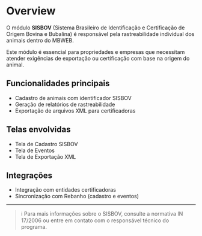 # Overview

O módulo **SISBOV** (Sistema Brasileiro de Identificação e Certificação de Origem Bovina e Bubalina) é responsável pela rastreabilidade individual dos animais dentro do MBWEB.

Este módulo é essencial para propriedades e empresas que necessitam atender exigências de exportação ou certificação com base na origem do animal.

## Funcionalidades principais

* Cadastro de animais com identificador SISBOV
* Geração de relatórios de rastreabilidade
* Exportação de arquivos XML para certificadoras

## Telas envolvidas

* Tela de Cadastro SISBOV
* Tela de Eventos
* Tela de Exportação XML

## Integrações

* Integração com entidades certificadoras
* Sincronização com Rebanho (cadastro e eventos)

---

> ℹ️  Para mais informações sobre o SISBOV, consulte a normativa IN 17/2006 ou entre em contato com o responsável técnico do programa.
